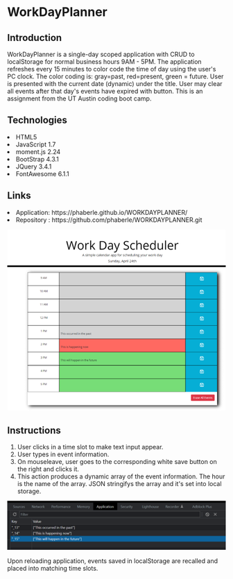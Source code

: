 # WorkDayPlanner
## Introduction
WorkDayPlanner is a single-day scoped application with CRUD to localStorage for normal business hours 9AM - 5PM. The application refreshes every 15 minutes to color code the time of day using the user's PC clock. The color coding is: gray=past, red=present, green = future. User is presented with the current date (dynamic) under the title. User may clear all events after that day's events have expired with button. This is an assignment from the UT Austin coding boot camp. 
<p>

## Technologies
<li>HTML5
<li>JavaScript 1.7
<li>moment.js 2.24
<li>BootStrap 4.3.1
<li>JQuery 3.4.1
<li>FontAwesome 6.1.1
</p>

## Links
<p>
<li>Application: https://phaberle.github.io/WORKDAYPLANNER/
<li>Repository : https://github.com/phaberle/WORKDAYPLANNER.git
</p>


![WorkDayPlanner Landing Page](./assets/images/picture01.png)


## Instructions
<p>
<ol>
<li>User clicks in a time slot to make text input appear. 
<li>User types in event information.
<li>On mouseleave, user goes to the corresponding white save button on the right and clicks it.
<li>This action produces a dynamic array of the event information. The hour is the name of the array. JSON stringifys the array and it's set into local storage.
</ol>
</p>

![LocalStorage Example](./assets/images/picture02.png)

Upon reloading application, events saved in localStorage are recalled and placed into matching time slots.

